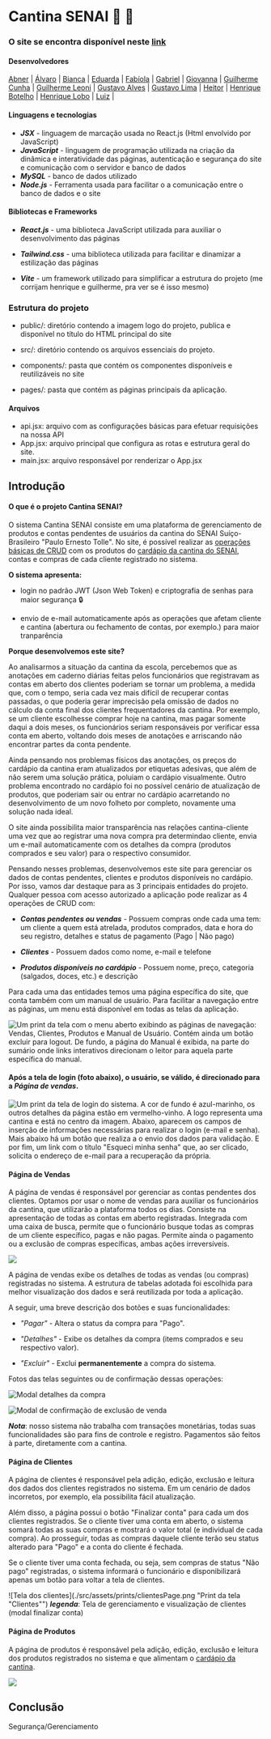 # Cantina SENAI 🍔 🍟

### O site se encontra disponível neste [link](https://sistema.cantinasenai.com.br/)

#### Desenvolvedores


[Abner](https://github.com/ClaushSouza) | 
[Álvaro](https://github.com/alvarexx) | 
[Bianca](https://github.com/BiancaMarcondes) |
[Eduarda](https://github.com/dudaribas) |
[Fabíola](https://github.com/fabiola-girotti) | 
[Gabriel](https://github.com/Gctyx) | 
[Giovanna](https://github.com/GiPaiva) | 
[Guilherme Cunha](https://github.com/Guigite) |
[Guilherme Leoni](https://github.com/GuiLeoni) | 
[Gustavo Alves](https://github.com/Decompilationist) |
[Gustavo Lima](https://github.com/gustavol1) |
[Heitor](https://github.com/heitorsclaudino) |
[Henrique Botelho](https://github.com/Henrique-Botelho) | 
[Henrique Lobo](https://github.com/HLN-lobo) | 
[Luiz](https://github.com/LAugustoLeite) | 


#### Linguagens e tecnologias

- ***JSX*** - linguagem de marcação usada no React.js (Html envolvido por JavaScript)
- ***JavaScript*** - linguagem de programação utilizada na criação da dinâmica e interatividade das páginas, autenticação e segurança do site e comunicação com o servidor e banco de dados
- ***MySQL*** - banco de dados utilizado
- ***Node.js*** - Ferramenta usada para facilitar o a comunicação entre o banco de dados e o site


#### Bibliotecas e Frameworks

- ***React.js*** - uma biblioteca JavaScript utilizada para auxiliar o desenvolvimento das páginas

- ***Tailwind.css*** - uma biblioteca utilizada para facilitar e dinamizar a estilização das páginas

- ***Vite*** - um framework utilizado para simplificar a estrutura do projeto (me corrijam henrique e guilherme, pra ver se é isso mesmo)

### Estrutura do projeto 

- public/: diretório contendo a imagem logo do projeto, publica e disponível no título do HTML principal do site

- src/: diretório contendo os arquivos essenciais do projeto.

- components/: pasta que contém os componentes disponíveis e reutilizáveis no site

- pages/: pasta que contém as páginas principais da aplicação.

#### Arquivos

- api.jsx: arquivo com as configurações básicas para efetuar requisições na nossa API
- App.jsx: arquivo principal que configura as rotas e estrutura geral do site.
- main.jsx: arquivo responsável por renderizar o App.jsx

## Introdução


#### O que é o projeto Cantina SENAI?

O sistema Cantina SENAI consiste em uma plataforma de gerenciamento de produtos e contas pendentes de usuários da cantina do SENAI Suíço-Brasileiro "Paulo Ernesto Tolle". No site, é possível realizar as [operações básicas de CRUD](https://coodesh.com/blog/dicionario/o-que-e-crud/) com os produtos do [cardápio da cantina do SENAI](https://www.cantinasenai.com.br), contas e compras de cada cliente registrado no sistema.

**O sistema apresenta:**

- login no padrão JWT (Json Web Token) e criptografia de senhas para maior segurança :lock:

- envio de e-mail automaticamente após as operações que afetam cliente e cantina (abertura ou fechamento de contas, por exemplo.) para maior tranparência


**Porque desenvolvemos este site?**


Ao analisarmos a situação da cantina da escola, percebemos que as anotações em caderno diárias feitas pelos funcionários que registravam as contas em aberto dos clientes poderiam se tornar um problema, a medida que, com o tempo, seria cada vez mais difícil de recuperar contas passadas, o que poderia gerar imprecisão pela omissão de dados no cálculo da conta final dos clientes frequentadores da cantina. Por exemplo, se um cliente escolhesse comprar hoje na cantina, mas pagar somente daqui a dois meses, os funcionários seriam responsáveis por verificar essa conta em aberto, voltando dois meses de anotações e arriscando não encontrar partes da conta pendente. 

Ainda pensando nos problemas físicos das anotações, os preços do cardápio da cantina eram atualizados por etiquetas adesivas, que além de não serem uma solução prática, poluiam o cardápio visualmente. Outro problema encontrado no cardápio foi no possível cenário de atualização de produtos, que poderiam sair ou entrar no cardápio acarretando no desenvolvimento de um novo folheto por completo, novamente uma solução nada ideal.

O site ainda possibilita maior transparência nas relações cantina-cliente uma vez que ao registrar uma nova compra pra determindao cliente, envia um e-mail automaticamente com os detalhes da compra (produtos comprados e seu valor) para o respectivo consumidor.

Pensando nesses problemas, desenvolvemos este site para gerenciar os dados de contas pendentes, clientes e produtos disponíveis no cardápio. Por isso, vamos dar destaque para as 3 principais entidades do projeto. Qualquer pessoa com acesso autorizado a aplicação pode realizar as 4 operações de CRUD com: 

- ***Contas pendentes ou vendas*** - Possuem compras onde cada uma tem: um cliente a quem está atrelada,  produtos comprados, data e hora do seu registro, detalhes e status de pagamento (Pago | Não pago)

- ***Clientes*** - Possuem dados como nome, e-mail e telefone

- ***Produtos disponíveis no cardápio*** - Possuem nome, preço, categoria (salgados, doces, etc.) e descrição

Para cada uma das entidades temos uma página específica do site, que conta também com um manual de usuário. Para facilitar a navegação entre as páginas, um menu está disponível em todas as telas da aplicação.

![Um print da tela com o menu aberto exibindo as páginas de navegação: Vendas, Clientes, Produtos e Manual de Usuário. Contém ainda um botão excluir para logout. De fundo, a página do Manual é exibida, na parte do sumário onde links interativos direcionam o leitor para aquela parte específica do manual.](./src/assets/prints/manualEmenu.png "Print do menu expandido e página do manual de instruções")

#### Após a tela de login (foto abaixo), o usuário, se válido, é direcionado para a *Página de vendas*.

![Um print da tela de login do sistema. A cor de fundo é azul-marinho, os outros detalhes da página estão em vermelho-vinho. A logo representa uma cantina e está no centro da imagem. Abaixo, aparecem os campos de inserção de informações necessárias para realizar o login (e-mail e senha). Mais abaixo há um botão que realiza a o envio dos dados para validação. E por fim, um link com o título "Esqueci minha senha" que, ao ser clicado, solicita o endereço de e-mail para a recuperação da própria.](./src/assets/prints/loginIMGedit.png "Print do login do sistema")

#### Página de Vendas

A página de vendas é responsável por gerenciar as contas pendentes dos clientes. Optamos por usar o nome de vendas para auxiliar os funcionários da cantina, que utilizarão a plataforma todos os dias. 
Consiste na apresentação de todas as contas em aberto registradas. Integrada com uma caixa de busca, permite que o funcionário busque todas as compras de um cliente específico, pagas e não pagas.
Permite ainda o pagamento ou a exclusão de compras específicas, ambas ações irreversíveis. 

![](./src/assets/prints/vendasPage.png)

A página de vendas exibe os detalhes de todas as vendas (ou compras) registradas no sistema. A estrutura de tabelas adotada foi escolhida para melhor visualização dos dados e será reutilizada por toda a aplicação. 

A seguir, uma breve descrição dos botões e suas funcionalidades:

- *"Pagar"* - Altera o status da compra para "Pago".

- *"Detalhes"* - Exibe os detalhes da compra (items comprados e seu respectivo valor). 

- *"Excluir"* - Exclui **permanentemente** a compra do sistema.

Fotos das telas seguintes ou de confirmação dessas operações:

![](./src/assets/prints/detailsCompraEdit.png "Modal detalhes da compra")

![](./src/assets/prints/modalExcluiCompra.png "Modal de confirmação de exclusão de venda")


***Nota***: nosso sistema não trabalha com transações monetárias, todas suas funcionalidades são para fins de controle e registro. Pagamentos são feitos à parte, diretamente com a cantina.


#### Página de Clientes

A página de clientes é responsável pela adição, edição, exclusão e leitura dos dados dos clientes registrados no sistema. Em um cenário de dados incorretos, por exemplo, ela possibilita fácil atualização.

Além disso, a página possui o botão "Finalizar conta" para cada um dos clientes registrados. Se o cliente tiver uma conta em aberto, o sistema somará todas as suas compras e mostrará o valor total (e individual de cada compra). Ao prosseguir, todas as compras daquele cliente terão seu status alterado para "Pago" e a conta do cliente é fechada.

Se o cliente tiver uma conta fechada, ou seja, sem compras de status "Não pago" registradas, o sistema informará o funcionário e disponibilizará apenas um botão para voltar a tela de clientes.

![Tela dos clientes](./src/assets/prints/clientesPage.png "Print da tela "Clientes"")
***legenda***: Tela de gerenciamento e visualização de clientes
(modal finalizar conta)

#### Página de Produtos

A página de produtos é responsável pela adição, edição, exclusão e leitura dos produtos registrados no sistema e que alimentam o [cardápio da cantina](https://www.cantinasenai.com.br).

![](./src/assets/prints/)

## Conclusão

Segurança/Gerenciamento

